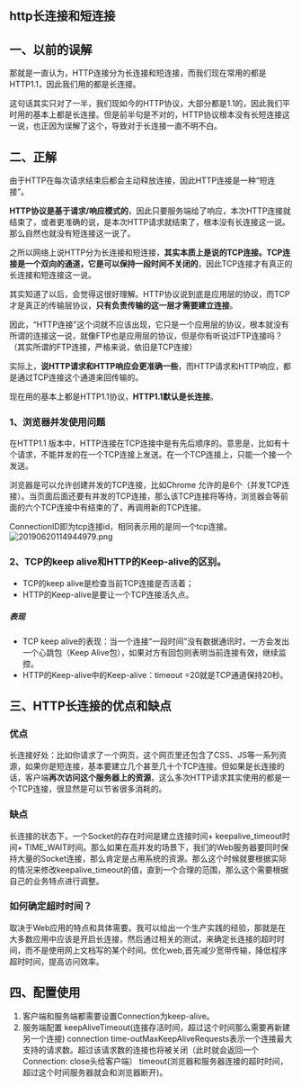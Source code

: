 ## http长连接和短连接
## 一、以前的误解
那就是一直认为，HTTP连接分为长连接和短连接，而我们现在常用的都是HTTP1.1，因此我们用的都是长连接。

这句话其实只对了一半，我们现如今的HTTP协议，大部分都是1.1的，因此我们平时用的基本上都是长连接。但是前半句是不对的，HTTP协议根本没有长短连接这一说，也正因为误解了这个，导致对于长连接一直不明不白。

## 二、正解
由于HTTP在每次请求结束后都会主动释放连接，因此HTTP连接是一种“短连接”。

**HTTP协议是基于请求/响应模式的**，因此只要服务端给了响应，本次HTTP连接就结束了，或者更准确的说，是本次HTTP请求就结束了，根本没有长连接这一说。那么自然也就没有短连接这一说了。

之所以网络上说HTTP分为长连接和短连接，**其实本质上是说的TCP连接。TCP连接是一个双向的通道，它是可以保持一段时间不关闭的**，因此TCP连接才有真正的长连接和短连接这一说。

其实知道了以后，会觉得这很好理解。HTTP协议说到底是应用层的协议，而TCP才是真正的传输层协议，**只有负责传输的这一层才需要建立连接**。

因此，“HTTP连接”这个词就不应该出现，它只是一个应用层的协议，根本就没有所谓的连接这一说，就像FTP也是应用层的协议，但是你有听说过FTP连接吗？（其实所谓的FTP连接，严格来说，依旧是TCP连接）

实际上，**说HTTP请求和HTTP响应会更准确一些**，而HTTP请求和HTTP响应，都是通过TCP连接这个通道来回传输的。

现在用的基本上都是HTTP1.1协议，**HTTP1.1默认是长连接**。

### 1、浏览器并发使用问题
在HTTP1.1 版本中，HTTP连接在TCP连接中是有先后顺序的。意思是，比如有十个请求，不能并发的在一个TCP连接上发送。在一个TCP连接上，只能一个接一个发送。

浏览器是可以允许创建并发的TCP连接，比如Chrome 允许的是6个（并发TCP连接）。当页面后面还要有并发的TCP连接，那么该TCP连接将等待，浏览器会等前面的六个TCP连接中有结束的了，再调用新的TCP连接。

ConnectionID即为tcp连接id，相同表示用的是同一个tcp连接。
![20190620114944979.png](https://pic.imgdb.cn/item/620df9272ab3f51d91e85071.png)

### 2、TCP的keep alive和HTTP的Keep-alive的区别。
* TCP的keep alive是检查当前TCP连接是否活着；
* HTTP的Keep-alive是要让一个TCP连接活久点。

##### 表现
* TCP keep alive的表现：当一个连接“一段时间”没有数据通讯时，一方会发出一个心跳包（Keep Alive包），如果对方有回包则表明当前连接有效，继续监控。
* HTTP的Keep-alive中的Keep-alive：timeout =20就是TCP通道保持20秒。
 
## 三、HTTP长连接的优点和缺点
### 优点
长连接好处：比如你请求了一个网页，这个网页里还包含了CSS、JS等一系列资源，如果你是短连接，基本要建立几个甚至几十个TCP连接。但如果是长连接的话，客户端**再次访问这个服务器上的资源**，这么多次HTTP请求其实使用的都是一个TCP连接，很显然是可以节省很多消耗的。

### 缺点
长连接的状态下，一个Socket的存在时间是建立连接时间+ keepalive_timeout时间+ TIME_WAIT时间。那么如果在高并发的场景下，我们的Web服务器要同时保持大量的Socket连接，那么肯定是占用系统的资源。那么这个时候就要根据实际的情况来修改keepalive_timeout的值，直到一个合理的范围，那么这个需要根据自己的业务特点进行调整。

### 如何确定超时时间？
取决于Web应用的特点和具体需要。我可以给出一个生产实践的经验，那就是在大多数应用中应该是开启长连接，然后通过相关的测试，来确定长连接的超时时间，而不是使用网上文档写的某个时间。优化web,首先减少宽带传输，降低程序超时时间，提高访问效率。

## 四、配置使用
1. 客户端和服务端都需要设置Connection为keep-alive。
2. 服务端配置
    keepAliveTimeout(连接存活时间，超过这个时间那么需要再新建另一个连接)
    connection time-outMaxKeepAliveRequests表示一个连接最大支持的请求数。超过该请求数的连接也将被关闭（此时就会返回一个Connection: close头给客户端）
     timeout(浏览器和服务器连接的超时时间，超过这个时间服务器就会和浏览器断开)。
     